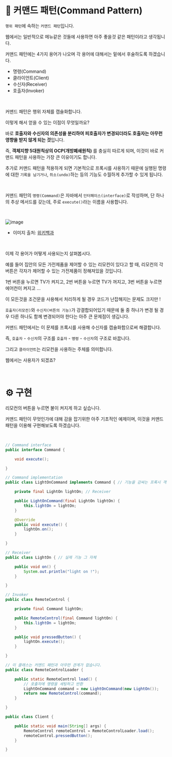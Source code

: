 # 📜 커맨드 패턴(Command Pattern)

`행위 패턴`에 속하는 `커맨드 패턴`입니다.

웹에서는 일반적으로 메뉴같은 것들에 사용하면 아주 좋을것 같은 패턴이라고 생각됩니다.

커맨드 패턴에는 4가지 용어가 나오며 각 용어에 대해서는 밑에서 후술하도록 하겠습니다.

- 명령(Command)
- 클라이언트(Client)
- 수신자(Receiver)
- 호출자(Invoker)

<br />

커맨드 패턴은 행위 자체를 캡슐화합니다.

이렇게 해서 얻을 수 있는 이점이 무엇일까요?

바로 **호출자와 수신자의 의존성을 분리하여 피호출자가 변경되더라도 호출자는 아무런 영향을 받지 않게 되는 것**입니다.

즉, **객체지향 5대원칙상의 OCP(개방폐쇄원칙)** 를 충실히 따르게 되며, 이것이 바로 커맨드 패턴을 사용하는 가장 큰 이유이기도 합니다.

추가로 커맨드 패턴을 적용하게 되면 기본적으로 프록시를 사용하기 때문에 실행된 명령에 대한 `기록을 남기거나`, `취소(undo)`하는 등의 기능도 수월하게 추가할 수 있게 됩니다.

<br />

커맨드 패턴의 `명령(Command)`은 자바에서 `인터페이스(interface)`로 작성하며, 단 하나의 추상 메서드를 갖는데, 주로 `execute()`라는 이름을 사용합니다.

<br />

![image](https://user-images.githubusercontent.com/71188307/141615401-23e04fa3-4c76-4223-b025-8917d0d4f56c.png)

- 이미지 출처: [위키백과](https://ko.wikipedia.org/wiki/%EC%BB%A4%EB%A7%A8%EB%93%9C_%ED%8C%A8%ED%84%B4)

<br />

이제 각 용어가 어떻게 사용되는지 살펴봅시다.

예를 들어 집안의 모든 가전제품을 제어할 수 있는 리모컨이 있다고 할 때, 리모컨의 각 버튼은 각자가 제어할 수 있는 가전제품이 정해져있을 것입니다.

1번 버튼을 누르면 TV가 켜지고, 2번 버튼을 누르면 TV가 꺼지고, 3번 버튼을 누르면 에어컨이 켜지고 ...

이 모든것을 조건문을 사용해서 처리하게 될 경우 코드가 난잡해지는 문제도 크지만 !

`호출자(리모컨)`와 `수신자(버튼의 기능)`가 강결합되어있기 때문에 둘 중 하나가 변경 될 경우 다른 하나도 함께 변경되어야 한다는 아주 큰 문제점이 생깁니다.

커맨드 패턴에서는 이 문제를 프록시를 사용해 수신자를 캡슐화함으로써 해결합니다.

즉, `호출자` - `수신자`의 구조를 `호출자` - `명령` - `수신자`의 구조로 바꿉니다.

그리고 `클라이언트`는 리모컨을 사용하는 주체를 의미합니다.

웹에서는 사용자가 되겠죠?

<br />

# ⚙ 구현 

리모컨의 버튼을 누르면 불이 켜지게 하고 싶습니다.

커맨드 패턴이 무엇인가에 대해 감을 잡기위한 아주 기초적인 예제이며, 이것을 커맨드 패턴을 이용해 구현해보도록 하겠습니다.

<br />

```java
// Command interface
public interface Command {

    void execute();

}

// Command implementation
public class LightOnCommand implements Command { // 기능을 감싸는 프록시 객체

    private final LightOn lightOn; // Receiver

    public LightOnCommand(final LightOn lightOn) {
        this.lightOn = lightOn;
    }

    @Override
    public void execute() {
        lightOn.on();
    }

}

// Receiver
public class LightOn { // 실제 기능 그 자체

    public void on() {
        System.out.println("light on !");
    }

}

// Invoker
public class RemoteControl {

    private final Command lightOn;

    public RemoteControl(final Command lightOn) {
        this.lightOn = lightOn;
    }

    public void pressedButton() {
        lightOn.execute();
    }

}

// 이 클래스는 커맨드 패턴과 아무런 관계가 없습니다.
public class RemoteControlLoader {

    public static RemoteControl load() {
        // 호출자에 명령을 세팅하고 반환
        LightOnCommand command = new LightOnCommand(new LightOn());
        return new RemoteControl(command);
    }

}

public class Client {

    public static void main(String[] args) {
        RemoteControl remoteControl = RemoteControlLoader.load();
        remoteControl.pressedButton();
    }

}
```

<br />
